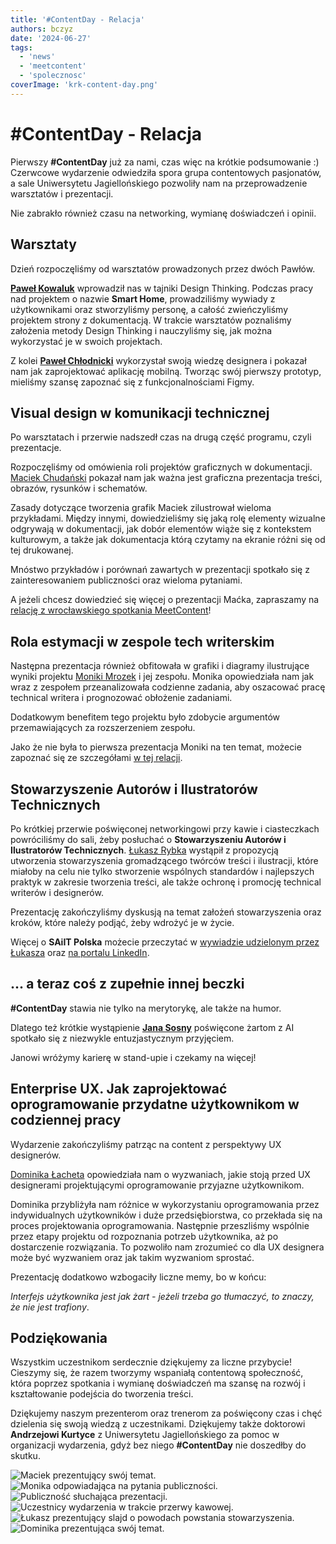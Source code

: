 ```yaml
---
title: '#ContentDay - Relacja'
authors: bczyz
date: '2024-06-27'
tags:
  - 'news'
  - 'meetcontent'
  - 'spolecznosc'
coverImage: 'krk-content-day.png'
---
```


# #ContentDay - Relacja

Pierwszy **#ContentDay** już za nami, czas więc na krótkie podsumowanie :) 
Czerwcowe wydarzenie odwiedziła spora grupa contentowych pasjonatów,
a sale Uniwersytetu Jagiellońskiego pozwoliły nam na przeprowadzenie warsztatów
i prezentacji.

Nie zabrakło również czasu na networking, wymianę doświadczeń i opinii.

<!--truncate-->

## Warsztaty 

Dzień rozpoczęliśmy od warsztatów prowadzonych przez dwóch Pawłów. 

[**Paweł Kowaluk**](https://www.linkedin.com/in/pawel-kowaluk/) wprowadził nas w tajniki Design Thinking. 
Podczas pracy nad projektem o nazwie **Smart Home**, prowadziliśmy wywiady z użytkownikami oraz
stworzyliśmy personę, a całość zwieńczyliśmy projektem strony z dokumentacją.
W trakcie warsztatów poznaliśmy założenia metody Design Thinking i nauczyliśmy się, jak można
wykorzystać je w swoich projektach.

Z kolei [**Paweł Chłodnicki**](https://www.linkedin.com/in/pawelchlodnicki/) wykorzystał swoją wiedzę designera i pokazał nam jak
zaprojektować aplikację mobilną. Tworząc swój pierwszy prototyp, mieliśmy szansę zapoznać się z funkcjonalnościami Figmy.


## Visual design w komunikacji technicznej

Po warsztatach i przerwie nadszedł czas na drugą część programu, czyli prezentacje.

Rozpoczęliśmy od omówienia roli projektów graficznych w dokumentacji.
[Maciek Chudański](https://www.linkedin.com/in/maciekchudanski/)
pokazał nam jak ważna jest graficzna prezentacja treści, obrazów, rysunków i
schematów.

Zasady dotyczące tworzenia grafik Maciek zilustrował wieloma przykładami. Między
innymi, dowiedzieliśmy się jaką rolę elementy wizualne odgrywają w dokumentacji,
jak dobór elementów wiąże się z kontekstem kulturowym, a także jak dokumentacja
którą czytamy na ekranie różni się od tej drukowanej.

Mnóstwo przykładów i porównań zawartych w prezentacji spotkało się z
zainteresowaniem publiczności oraz wieloma pytaniami.

A jeżeli chcesz dowiedzieć się więcej o prezentacji Maćka, zapraszamy na [relację z wrocławskiego spotkania MeetContent](https://techwriter.pl/meet-content-wro-maj-2024-relacja#visual-design-w-komunikacji-technicznej)!

## Rola estymacji w zespole tech writerskim

Następna prezentacja również obfitowała w grafiki i diagramy ilustrujące wyniki projektu [Moniki Mrozek](https://www.linkedin.com/in/monika-mrozek/) i jej zespołu.
Monika opowiedziała nam jak wraz z zespołem przeanalizowała codzienne zadania, aby oszacować pracę technical writera i prognozować obłożenie zadaniami.

Dodatkowym benefitem tego projektu było zdobycie argumentów przemawiających za rozszerzeniem zespołu.

Jako że nie była to pierwsza prezentacja Moniki na ten temat, możecie zapoznać się ze szczegółami [w tej relacji](https://techwriter.pl/meet-content-wro-kwiecien-2024-relacja#estymacja).


## Stowarzyszenie Autorów i Ilustratorów Technicznych

Po krótkiej przerwie poświęconej networkingowi przy kawie i ciasteczkach powróciliśmy do sali, żeby posłuchać o
**Stowarzyszeniu Autorów i Ilustratorów Technicznych**.
[Łukasz Rybka](https://www.linkedin.com/in/%C5%82ukasz-rybka-364a81190/) wystąpił z propozycją utworzenia stowarzyszenia gromadzącego twórców treści i ilustracji, które
miałoby na celu nie tylko stworzenie wspólnych standardów i najlepszych praktyk w zakresie tworzenia treści, ale także ochronę i promocję technical writerów i designerów.

Prezentację zakończyliśmy dyskusją na temat założeń stowarzyszenia oraz kroków, które należy podjąć, żeby wdrożyć je w życie.

Więcej o **SAiIT Polska** możecie przeczytać w [wywiadzie udzielonym przez Łukasza](https://techwriter.pl/saiit-wywiad) oraz [na portalu LinkedIn](https://www.linkedin.com/in/saiit-polska-03a008308/).

## ... a teraz coś z zupełnie innej beczki

**#ContentDay** stawia nie tylko na merytorykę, ale także na humor.

Dlatego też krótkie wystąpienie [**Jana Sosny**](https://www.linkedin.com/in/jan-sosna/)
poświęcone żartom z AI spotkało się z niezwykle entuzjastycznym przyjęciem.

Janowi wróżymy karierę w stand-upie i czekamy na więcej!

## Enterprise UX. Jak zaprojektować oprogramowanie przydatne użytkownikom w codziennej pracy

Wydarzenie zakończyliśmy patrząc na content z perspektywy UX designerów.

[Dominika Łacheta](https://www.linkedin.com/in/dominikalacheta/) opowiedziała nam o wyzwaniach, jakie stoją przed UX designerami projektującymi oprogramowanie przyjazne użytkownikom.

Dominika przybliżyła nam różnice w wykorzystaniu oprogramowania przez indywidualnych użytkowników i duże przedsiębiorstwa, co przekłada się na proces projektowania oprogramowania.
Następnie przeszliśmy wspólnie przez etapy projektu od rozpoznania potrzeb użytkownika, aż po dostarczenie rozwiązania.
To pozwoliło nam zrozumieć co dla UX designera może być wyzwaniem oraz jak takim wyzwaniom sprostać.

Prezentację dodatkowo wzbogaciły liczne memy, bo w końcu:

_Interfejs użytkownika jest jak żart - jeżeli trzeba go tłumaczyć, to znaczy, że nie jest trafiony_.

## Podziękowania

Wszystkim uczestnikom serdecznie dziękujemy za liczne przybycie! Cieszymy się, że razem tworzymy wspaniałą contentową społeczność, która poprzez spotkania i wymianę doświadczeń ma szansę na rozwój i kształtowanie podejścia do tworzenia treści.

Dziękujemy naszym prezenterom oraz trenerom za poświęcony czas i chęć dzielenia się swoją wiedzą z uczestnikami.
Dziękujemy także doktorowi **Andrzejowi Kurtyce** z Uniwersytetu Jagiellońskiego za pomoc w organizacji wydarzenia, gdyż bez niego **#ContentDay** nie doszedłby do skutku.


![Maciek prezentujący swój temat.](images/maciek_prez.jpg) ![Monika odpowiadająca na pytania publiczności.](images/monika_prez.jpg) ![Publiczność słuchająca prezentacji.](images/people.jpg) ![Uczestnicy wydarzenia w trakcie przerwy kawowej.](images/networking.jpg) ![Łukasz prezentujący slajd o powodach powstania stowarzyszenia.](images/łukasz_prez.jpg) ![Dominika prezentująca swój temat.](images/dominika_prez.jpg)
